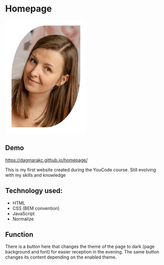 # Homepage

![Dagmara Kot-Czerzniewska](/photo/DKC.png)

## Demo
https://dagmarakc.github.io/homepage/

This is my first website created during the YouCode course. Still evolving with my skills and knowledge

## Technology used:
- HTML
- CSS (BEM convention)
- JavaScript
- Normalize

## Function

There is a button here that changes the theme of the page to dark (page background and font) for easier reception in the evening.
The same button changes its content depending on the enabled theme.
